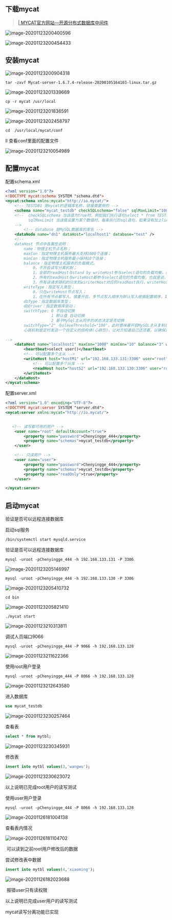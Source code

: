 ## 	下载mycat

> [| MYCAT官方网站—开源分布式数据库中间件](http://www.mycat.org.cn/)

![image-20201123200400596](https://github.com/MonkeyCookster/MarkdownPhotos-Repository/blob/main/typora-user-images/image-20201123200400596.png?raw=true)

![image-20201123200454433](https://github.com/MonkeyCookster/MarkdownPhotos-Repository/raw/main/typora-user-images/image-20201123200454433.png)

## 	安装mycat

![image-20201123200904318](https://github.com/MonkeyCookster/MarkdownPhotos-Repository/raw/main/typora-user-images/image-20201123200904318.png)

```shell
tar -zxvf Mycat-server-1.6.7.4-release-20200105164103-linux.tar.gz
```

![image-20201123201339669](https://github.com/MonkeyCookster/MarkdownPhotos-Repository/raw/main/typora-user-images/image-20201123201339669.png)



``` shell
cp -r mycat /usr/local
```



![image-20201123201836591](https://github.com/MonkeyCookster/MarkdownPhotos-Repository/raw/main/typora-user-images/image-20201123201836591.png)



![image-20201123202458797](https://github.com/MonkeyCookster/MarkdownPhotos-Repository/raw/main/typora-user-images/image-20201123202458797.png)

```shell 
cd  /usr/local/mycat/conf
```



ll 查看conf里面的配置文件

![image-20201123210054989](https://github.com/MonkeyCookster/MarkdownPhotos-Repository/raw/main/typora-user-images/image-20201123210054989.png)



## 配置mycat

配置schema.xml

```xml
<?xml version="1.0"?>
<!DOCTYPE mycat:schema SYSTEM "schema.dtd">
<mycat:schema xmlns:mycat="http://io.mycat/">
    <!-- TESTDB1 是mycat的逻辑库名称，链接需要用的 -->
    <schema name="mycat_testdb" checkSQLschema="false" sqlMaxLimit="100" dataNode="dn1"></schema>
	<!--  checkSQLschema 当该值为true时，例如我们执行语句select * from TESTDB.company 。mycat会把语句修改为 select * from company 去掉TESTDB。
		  sqlMaxLimit 当该值设置为某个数值时，每条执行的sql语句，如果没有加上limit语句，Mycat会自动加上对应的值。不写的话，默认返回所有的值。
	-->
        <!-- database 是MySQL数据库的库名 -->
    <dataNode name="dn1" dataHost="localhost1" database="test" />
    <!--
    dataHost 节点中各属性说明：
        name：物理主机节点名称；
        maxCon：指定物理主机服务最大支持1000个连接；
        minCon：指定物理主机服务最小保持10个连接；
		balance：指定物理主机服务的负载模式。
            0，不开启读写分离机制；
            1，全部的readHost与stand by writeHost参与select语句的负载均衡，简单的说，当双主双从模式(M1->S1，M2->S2，并且M1与 M2互为主备)，正常情况下，M2,S1,S2都参与select语句的负载均衡；
            2，所有的readHost与writeHost都参与select语句的负载均衡，也就是说，当系统的写操作压力不大的情况下，所有主机都可以承担负载均衡；
			3，所有读请求随机的分发到wiriterHost对应的readhost执行，writerHost不负担读压力，注意balance=3只在1.4版本后有，1.3版本没有
        writeType：指定写入类型；
            0，只在writeHost节点写入；
            1，在所有节点都写入。慎重开启，多节点写入顺序为默认写入根据配置顺序，第一个挂掉切换另一个；
        dbType：指定数据库类型；
        dbDriver：指定数据库驱动；
		switchType: 0 不自动切换
					1 默认值 自动切换
					2 基于MySql主从同步的状态决定是否切换
		switchType="2" 与slaveThreshold="100"，此时意味着开启MySQL主从复制状态绑定的读写分离与切换机制。
		心跳机制是定时发送一个自定义的结构体(心跳包)，让对方知道自己还活着，以确保连接的有效性的机制。
        
-->
    <dataHost name="localhost1" maxCon="1000" minCon="10" balance="3" writeType="0" dbType="mysql" dbDriver="native" switchType="1"  slaveThreshold="100">
        <heartbeat>select user()</heartbeat>
        <!-- 可以配置多个主从 -->
        <writeHost host="hostM1" url="192.168.133.131:3306" user="root" password="Chenyingge_444">
            <!-- 可以配置多个从库 -->
            <readHost host="hostS2" url="192.168.133.130:3306" user="root" password="Chenyingge_444" />
        </writeHost>
    </dataHost>
</mycat:schema>
```



配置server.xml

```xml
<?xml version="1.0" encoding="UTF-8"?>
<!DOCTYPE mycat:server SYSTEM "server.dtd">
<mycat:server xmlns:mycat="http://io.mycat/">
   

   <!-- 读写都可用的用户 -->
    <user name="root" defaultAccount="true">
        <property name="password">Chenyingge_444</property>
        <property name="schemas">mycat_testdb</property>
    </user>

    <!-- 只读用户 -->
    <user name="user">
        <property name="password">Chenyingge_444</property>
        <property name="schemas">mycat_testdb</property>
        <property name="readOnly">true</property>
    </user>

</mycat:server>
```



## 启动mycat

验证是否可以远程连接数据库



启动sql服务 

```shell 
/bin/systemctl start mysqld.service
```



验证是否可以远程连接数据库

```shell 
mysql -uroot -pChenyingge_444 -h 192.168.133.131 -P 3306
```



![image-20201123205146997](https://github.com/MonkeyCookster/MarkdownPhotos-Repository/raw/main/typora-user-images/image-20201123205146997.png)

```shell 
mysql -uroot -pChenyingge_444 -h 192.168.133.130 -P 3306
```



![image-20201123205410732](https://github.com/MonkeyCookster/MarkdownPhotos-Repository/raw/main/typora-user-images/image-20201123205410732.png)

```shell
cd bin
```



![image-20201123205821410](https://github.com/MonkeyCookster/MarkdownPhotos-Repository/raw/main/typora-user-images/image-20201123205821410.png)

```shell
./mycat start
```



![image-20201123210313811](https://github.com/MonkeyCookster/MarkdownPhotos-Repository/raw/main/typora-user-images/image-20201123210313811.png)



调试人员端口9066

```shell	
mysql -uroot -pChenyingge_444 -P 9066 -h 192.168.133.128
```

![image-20201123211622366](https://github.com/MonkeyCookster/MarkdownPhotos-Repository/raw/main/typora-user-images/image-20201123211622366.png)



使用root用户登录

```shell	
mysql -uroot -pChenyingge_444 -P 8066 -h 192.168.133.128
```



![image-20201123212643580](https://github.com/MonkeyCookster/MarkdownPhotos-Repository/raw/main/typora-user-images/image-20201123212643580.png)



进入数据库

```sql
use mycat_testdb
```



![image-20201123230257464](https://github.com/MonkeyCookster/MarkdownPhotos-Repository/raw/main/typora-user-images/image-20201123230257464.png)

查看表

```sql
select * from mytbl;
```



![image-20201123230345931](https://github.com/MonkeyCookster/MarkdownPhotos-Repository/raw/main/typora-user-images/image-20201123230345931.png)

修改表

```sql
insert into mytbl values(3,'wangwu');
```



![image-20201123230623072](https://github.com/MonkeyCookster/MarkdownPhotos-Repository/raw/main/typora-user-images/image-20201123230623072.png)



以上说明已完成root用户的读写测试







使用user用户登录

```shell	
mysql -uroot -pChenyingge_444 -P 8066 -h 192.168.133.128
```

![image-20201126181004138](https://github.com/MonkeyCookster/MarkdownPhotos-Repository/raw/main/typora-user-images/image-20201126181004138.png)

查看表内情况

![image-20201126181104702](https://github.com/MonkeyCookster/MarkdownPhotos-Repository/raw/main/typora-user-images/image-20201126181104702.png)

​                                                                                   可以读到之前root用户修改后的数据



尝试修改表中数据

```sql
insert into mytbl values(4,'xiaoming');
```



![image-20201126182023688](https://github.com/MonkeyCookster/MarkdownPhotos-Repository/raw/main/typora-user-images/image-20201126182023688.png)

​                                     报错user只有读权限

以上说明已完成user用户的读写测试



mycat读写分离功能已实现
